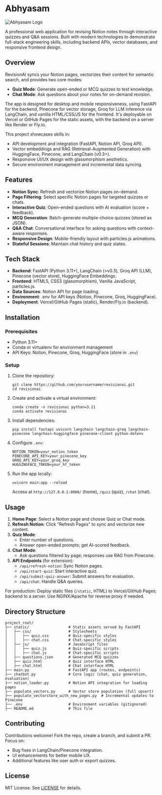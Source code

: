 # Abhyasam


![Abhyasam Logo](https://via.placeholder.com/150?text=RevisionAI) <!-- Replace with actual logo if available -->

A professional web application for revising Notion notes through interactive quizzes and Q&A sessions. Built with modern technologies to demonstrate full-stack engineering skills, including backend APIs, vector databases, and responsive frontend design.

## Overview

RevisionAI syncs your Notion pages, vectorizes their content for semantic search, and provides two core modes:
- **Quiz Mode**: Generate open-ended or MCQ quizzes to test knowledge.
- **Chat Mode**: Ask questions about your notes for on-demand revision.

The app is designed for desktop and mobile responsiveness, using FastAPI for the backend, Pinecone for vector storage, Groq for LLM inference via LangChain, and vanilla HTML/CSS/JS for the frontend. It's deployable on Vercel or GitHub Pages for the static assets, with the backend on a server like Render or Fly.io.

This project showcases skills in:
- API development and integration (FastAPI, Notion API, Groq API).
- Vector embeddings and RAG (Retrieval-Augmented Generation) with HuggingFace, Pinecone, and LangChain (v0.3+).
- Responsive UI/UX design with glassmorphism aesthetics.
- Secure environment management and incremental data syncing.

## Features

- **Notion Sync**: Refresh and vectorize Notion pages on-demand.
- **Page Filtering**: Select specific Notion pages for targeted quizzes or chats.
- **Interactive Quiz**: Open-ended questions with AI evaluation (score + feedback).
- **MCQ Generation**: Batch-generate multiple-choice quizzes (stored as JSON).
- **Q&A Chat**: Conversational interface for asking questions with context-aware responses.
- **Responsive Design**: Mobile-friendly layout with particles.js animations.
- **Stateful Sessions**: Maintain chat history and quiz states.

## Tech Stack

- **Backend**: FastAPI (Python 3.11+), LangChain (>v0.3), Groq API (LLM), Pinecone (vector store), HuggingFace Embeddings.
- **Frontend**: HTML5, CSS3 (glassmorphism), Vanilla JavaScript, particles.js.
- **Data Sources**: Notion API for page loading.
- **Environment**: .env for API keys (Notion, Pinecone, Groq, HuggingFace).
- **Deployment**: Vercel/GitHub Pages (static), Render/Fly.io (backend).

## Installation

### Prerequisites
- Python 3.11+
- Conda or virtualenv for environment management
- API Keys: Notion, Pinecone, Groq, HuggingFace (store in `.env`)

### Setup
1. Clone the repository:
   ```
   git clone https://github.com/yourusername/revisionai.git
   cd revisionai
   ```

2. Create and activate a virtual environment:
   ```
   conda create -n revisionai python=3.11
   conda activate revisionai
   ```

3. Install dependencies:
   ```
   pip install fastapi uvicorn langchain langchain-groq langchain-pinecone langchain-huggingface pinecone-client python-dotenv
   ```

4. Configure `.env`:
   ```
   NOTION_TOKEN=your_notion_token
   PINECONE_API_KEY=your_pinecone_key
   GROQ_API_KEY=your_groq_key
   HUGGINGFACE_TOKEN=your_hf_token
   ```

5. Run the app locally:
   ```
   uvicorn main:app --reload
   ```
   Access at `http://127.0.0.1:8000/` (home), `/quiz` (quiz), `/chat` (chat).

## Usage

1. **Home Page**: Select a Notion page and choose Quiz or Chat mode.
2. **Refresh Notion**: Click "Refresh Pages" to sync and vectorize new content.
3. **Quiz Mode**:
   - Enter number of questions.
   - Answer open-ended prompts; get AI-scored feedback.
4. **Chat Mode**:
   - Ask questions filtered by page; responses use RAG from Pinecone.
5. **API Endpoints** (for extension):
   - `/api/refresh-notion`: Sync Notion pages.
   - `/api/start-quiz`: Start interactive quiz.
   - `/api/submit-quiz-answer`: Submit answers for evaluation.
   - `/api/chat`: Handle Q&A queries.

For production: Deploy static files (`/static`, HTML) to Vercel/GitHub Pages; backend to a server. Use NGINX/Apache for reverse proxy if needed.

## Directory Structure

```
project_root/
├── static/                  # Static assets served by FastAPI
│   ├── css/                 # Stylesheets
│   │   ├── quiz.css         # Quiz-specific styles
│   │   ├── chat.css         # Chat-specific styles
│   ├── js/                  # JavaScript files
│   │   ├── quiz.js          # Quiz-specific scripts
│   │   ├── chat.js          # Chat-specific scripts
│   ├── questions.json       # Generated MCQ quizzes
│   ├── quiz.html            # Quiz interface HTML
│   ├── chat.html            # Chat interface HTML
├── main.py                  # FastAPI app (routes, endpoints)
├── chatbot.py               # Core logic (chat, quiz generation, evaluation)
├── notion_loader.py         # Notion API integration for loading pages
├── populate_vectors.py      # Vector store population (full upsert)
├── populate_vectorstore_with_new_pages.py  # Incremental updates to Pinecone
├── .env                     # Environment variables (gitignored)
├── README.md                # This file
```

## Contributing

Contributions welcome! Fork the repo, create a branch, and submit a PR. Focus on:
- Bug fixes in LangChain/Pinecone integration.
- UI enhancements for better mobile UX.
- Additional features like user auth or export quizzes.

## License

MIT License. See [LICENSE](LICENSE) for details.


